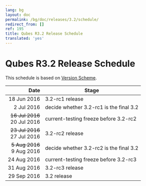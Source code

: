 ```yaml
---
lang: bg
layout: doc
permalink: /bg/doc/releases/3.2/schedule/
redirect_from: []
ref: 195
title: Qubes R3.2 Release Schedule
translated: 'yes'
---
```


Qubes R3.2 Release Schedule
===========================

This schedule is based on [Version Scheme](/bg/doc/version-scheme/#release-schedule).

|  Date       | Stage                                   |
| -----------:| --------------------------------------- |
| 18 Jun 2016 | 3.2-rc1 release                         |
|  2 Jul 2016 | decide whether 3.2-rc1 is the final 3.2 |
| <strike>16 Jul 2016</strike><br/>20 Jul 2016 | current-testing freeze before 3.2-rc2   |
| <strike>23 Jul 2016</strike><br/>27 Jul 2016 | 3.2-rc2 release                         |
| <strike> 5 Aug 2016</strike><br/> 9 Aug 2016 | decide whether 3.2-rc2 is the final 3.2 |
| 24 Aug 2016 | current-testing freeze before 3.2-rc3   |
| 31 Aug 2016 | 3.2-rc3 release                         |
| 29 Sep 2016 | 3.2 release                             |